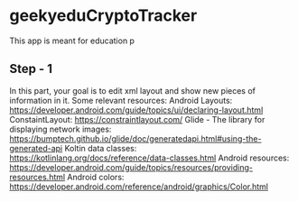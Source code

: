 # geekyeduCryptoTracker

This app is meant for education p

## Step - 1

In this part, your goal is to edit xml layout and show new pieces of information in it. 
Some relevant resources: 
Android Layouts: https://developer.android.com/guide/topics/ui/declaring-layout.html
ConstaintLayout: https://constraintlayout.com/
Glide - The library for displaying network images: https://bumptech.github.io/glide/doc/generatedapi.html#using-the-generated-api
Koltin data classes: https://kotlinlang.org/docs/reference/data-classes.html
Android resources: https://developer.android.com/guide/topics/resources/providing-resources.html
Android colors: https://developer.android.com/reference/android/graphics/Color.html
